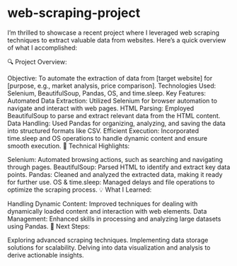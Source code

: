 # web-scraping-project
I’m thrilled to showcase a recent project where I leveraged web scraping techniques to extract valuable data from websites. Here’s a quick overview of what I accomplished:

🔍 Project Overview:

Objective: To automate the extraction of data from [target website] for [purpose, e.g., market analysis, price comparison].
Technologies Used: Selenium, BeautifulSoup, Pandas, OS, and time.sleep.
Key Features:
Automated Data Extraction: Utilized Selenium for browser automation to navigate and interact with web pages.
HTML Parsing: Employed BeautifulSoup to parse and extract relevant data from the HTML content.
Data Handling: Used Pandas for organizing, analyzing, and saving the data into structured formats like CSV.
Efficient Execution: Incorporated time.sleep and OS operations to handle dynamic content and ensure smooth execution.
🔧 Technical Highlights:

Selenium: Automated browsing actions, such as searching and navigating through pages.
BeautifulSoup: Parsed HTML to identify and extract key data points.
Pandas: Cleaned and analyzed the extracted data, making it ready for further use.
OS & time.sleep: Managed delays and file operations to optimize the scraping process.
💡 What I Learned:

Handling Dynamic Content: Improved techniques for dealing with dynamically loaded content and interaction with web elements.
Data Management: Enhanced skills in processing and analyzing large datasets using Pandas.
🎯 Next Steps:

Exploring advanced scraping techniques.
Implementing data storage solutions for scalability.
Delving into data visualization and analysis to derive actionable insights.
